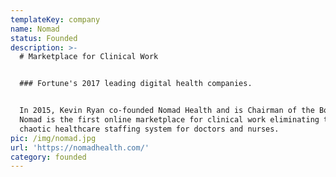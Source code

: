 ```yaml
---
templateKey: company
name: Nomad
status: Founded
description: >-
  # Marketplace for Clinical Work


  ### Fortune's 2017 leading digital health companies. 


  In 2015, Kevin Ryan co-founded Nomad Health and is Chairman of the Board.
  Nomad is the first online marketplace for clinical work eliminating the
  chaotic healthcare staffing system for doctors and nurses.
pic: /img/nomad.jpg
url: 'https://nomadhealth.com/'
category: founded
---
```


